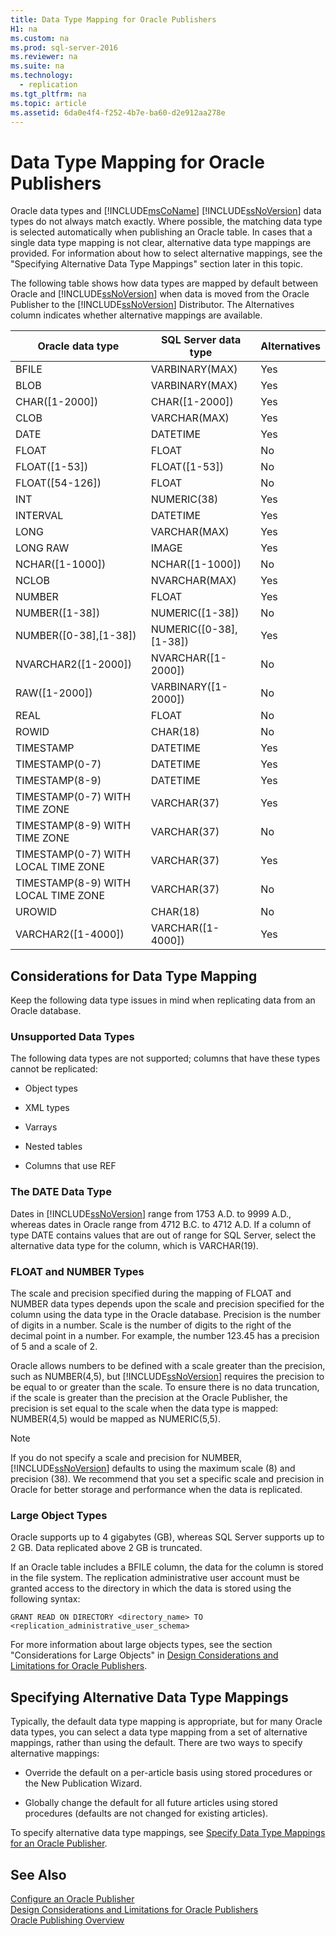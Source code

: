 ```yaml
---
title: Data Type Mapping for Oracle Publishers
H1: na
ms.custom: na
ms.prod: sql-server-2016
ms.reviewer: na
ms.suite: na
ms.technology: 
  - replication
ms.tgt_pltfrm: na
ms.topic: article
ms.assetid: 6da0e4f4-f252-4b7e-ba60-d2e912aa278e
---
```

# Data Type Mapping for Oracle Publishers
  Oracle data types and [!INCLUDE[msCoName](../../Topics/TopicNameContainA/includes/msCoName_md.md)] [!INCLUDE[ssNoVersion](../../Topics/TopicNameContainA/includes/ssNoVersion_md.md)] data types do not always match exactly. Where possible, the matching data type is selected automatically when publishing an Oracle table. In cases that a single data type mapping is not clear, alternative data type mappings are provided. For information about how to select alternative mappings, see the "Specifying Alternative Data Type Mappings" section later in this topic.  
  
 The following table shows how data types are mapped by default between Oracle and [!INCLUDE[ssNoVersion](../../Topics/TopicNameContainA/includes/ssNoVersion_md.md)] when data is moved from the Oracle Publisher to the [!INCLUDE[ssNoVersion](../../Topics/TopicNameContainA/includes/ssNoVersion_md.md)] Distributor. The Alternatives column indicates whether alternative mappings are available.  
  
|Oracle data type|SQL Server data type|Alternatives|  
|----------------------|--------------------------|------------------|  
|BFILE|VARBINARY(MAX)|Yes|  
|BLOB|VARBINARY(MAX)|Yes|  
|CHAR([1-2000])|CHAR([1-2000])|Yes|  
|CLOB|VARCHAR(MAX)|Yes|  
|DATE|DATETIME|Yes|  
|FLOAT|FLOAT|No|  
|FLOAT([1-53])|FLOAT([1-53])|No|  
|FLOAT([54-126])|FLOAT|No|  
|INT|NUMERIC(38)|Yes|  
|INTERVAL|DATETIME|Yes|  
|LONG|VARCHAR(MAX)|Yes|  
|LONG RAW|IMAGE|Yes|  
|NCHAR([1-1000])|NCHAR([1-1000])|No|  
|NCLOB|NVARCHAR(MAX)|Yes|  
|NUMBER|FLOAT|Yes|  
|NUMBER([1-38])|NUMERIC([1-38])|No|  
|NUMBER([0-38],[1-38])|NUMERIC([0-38],[1-38])|Yes|  
|NVARCHAR2([1-2000])|NVARCHAR([1-2000])|No|  
|RAW([1-2000])|VARBINARY([1-2000])|No|  
|REAL|FLOAT|No|  
|ROWID|CHAR(18)|No|  
|TIMESTAMP|DATETIME|Yes|  
|TIMESTAMP(0-7)|DATETIME|Yes|  
|TIMESTAMP(8-9)|DATETIME|Yes|  
|TIMESTAMP(0-7) WITH TIME ZONE|VARCHAR(37)|Yes|  
|TIMESTAMP(8-9) WITH TIME ZONE|VARCHAR(37)|No|  
|TIMESTAMP(0-7) WITH LOCAL TIME ZONE|VARCHAR(37)|Yes|  
|TIMESTAMP(8-9) WITH LOCAL TIME ZONE|VARCHAR(37)|No|  
|UROWID|CHAR(18)|No|  
|VARCHAR2([1-4000])|VARCHAR([1-4000])|Yes|  
  
## Considerations for Data Type Mapping  
 Keep the following data type issues in mind when replicating data from an Oracle database.  
  
### Unsupported Data Types  
 The following data types are not supported; columns that have these types cannot be replicated:  
  
-   Object types  
  
-   XML types  
  
-   Varrays  
  
-   Nested tables  
  
-   Columns that use REF  
  
### The DATE Data Type  
 Dates in [!INCLUDE[ssNoVersion](../../Topics/TopicNameContainA/includes/ssNoVersion_md.md)] range from 1753 A.D. to 9999 A.D., whereas dates in Oracle range from 4712 B.C. to 4712 A.D. If a column of type DATE contains values that are out of range for SQL Server, select the alternative data type for the column, which is VARCHAR(19).  
  
### FLOAT and NUMBER Types  
 The scale and precision specified during the mapping of FLOAT and NUMBER data types depends upon the scale and precision specified for the column using the data type in the Oracle database. Precision is the number of digits in a number. Scale is the number of digits to the right of the decimal point in a number. For example, the number 123.45 has a precision of 5 and a scale of 2.  
  
 Oracle allows numbers to be defined with a scale greater than the precision, such as NUMBER(4,5), but [!INCLUDE[ssNoVersion](../../Topics/TopicNameContainA/includes/ssNoVersion_md.md)] requires the precision to be equal to or greater than the scale. To ensure there is no data truncation, if the scale is greater than the precision at the Oracle Publisher, the precision is set equal to the scale when the data type is mapped: NUMBER(4,5) would be mapped as NUMERIC(5,5).  
  
> [!NOTE]  
>  If you do not specify a scale and precision for NUMBER, [!INCLUDE[ssNoVersion](../../Topics/TopicNameContainA/includes/ssNoVersion_md.md)] defaults to using the maximum scale (8) and precision (38). We recommend that you set a specific scale and precision in Oracle for better storage and performance when the data is replicated.  
  
### Large Object Types  
 Oracle supports up to 4 gigabytes (GB), whereas SQL Server supports up to 2 GB. Data replicated above 2 GB is truncated.  
  
 If an Oracle table includes a BFILE column, the data for the column is stored in the file system. The replication administrative user account must be granted access to the directory in which the data is stored using the following syntax:  
  
 `GRANT READ ON DIRECTORY <directory_name> TO <replication_administrative_user_schema>`  
  
 For more information about large objects types, see the section "Considerations for Large Objects" in [Design Considerations and Limitations for Oracle Publishers](../../Topics/TopicNameNotContainA/Design-Considerations-and-Limitations-for-Oracle-Publishers.md).  
  
## Specifying Alternative Data Type Mappings  
 Typically, the default data type mapping is appropriate, but for many Oracle data types, you can select a data type mapping from a set of alternative mappings, rather than using the default. There are two ways to specify alternative mappings:  
  
-   Override the default on a per-article basis using stored procedures or the New Publication Wizard.  
  
-   Globally change the default for all future articles using stored procedures (defaults are not changed for existing articles).  
  
 To specify alternative data type mappings, see [Specify Data Type Mappings for an Oracle Publisher](../../Topics/TopicNameNotContainA/Specify-Data-Type-Mappings-for-an-Oracle-Publisher.md).  
  
## See Also  
 [Configure an Oracle Publisher](../../Topics/TopicNameNotContainA/Configure-an-Oracle-Publisher.md)   
 [Design Considerations and Limitations for Oracle Publishers](../../Topics/TopicNameNotContainA/Design-Considerations-and-Limitations-for-Oracle-Publishers.md)   
 [Oracle Publishing Overview](../../Topics/TopicNameNotContainA/Oracle-Publishing-Overview.md)  
  
  